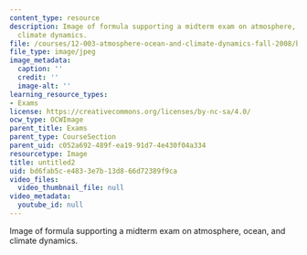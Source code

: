 ```yaml
---
content_type: resource
description: Image of formula supporting a midterm exam on atmosphere, ocean, and
  climate dynamics.
file: /courses/12-003-atmosphere-ocean-and-climate-dynamics-fall-2008/bd6fab5ce4833e7b13d866d72389f9ca_untitled2.jpg
file_type: image/jpeg
image_metadata:
  caption: ''
  credit: ''
  image-alt: ''
learning_resource_types:
- Exams
license: https://creativecommons.org/licenses/by-nc-sa/4.0/
ocw_type: OCWImage
parent_title: Exams
parent_type: CourseSection
parent_uid: c052a692-489f-ea19-91d7-4e430f04a334
resourcetype: Image
title: untitled2
uid: bd6fab5c-e483-3e7b-13d8-66d72389f9ca
video_files:
  video_thumbnail_file: null
video_metadata:
  youtube_id: null
---
```

Image of formula supporting a midterm exam on atmosphere, ocean, and climate dynamics.